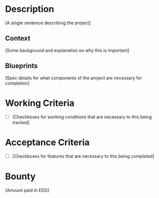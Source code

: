 # Description
[A single sentence describing the project]

## Context
[Some background and explanation on why this is important]

## Blueprints
[Spec details for what components of the project are necessary for completion]

# Working Criteria
* [ ] [Checkboxes for working conditions that are necessary to this being tracked]

# Acceptance Criteria
* [ ] [Checkboxes for features that are necessary to this being completed]

# Bounty
[Amount paid in EDG]
